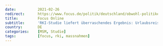 ```yaml
---
date:          2021-02-26
redirect:      https://www.focus.de/politik/deutschland/obwohl-politiker-anderes-behaupten-rki-studie-liefert-ueberraschendes-ergebnis-urlaubsreisen-sind-kein-pandemietreiber_id_13024923.html
title:         Focus Online
subtitle:      'RKI-Studie liefert überraschendes Ergebnis: Urlaubsreisen sind kein Pandemie-Risiko'
country:       DE
categories:    [MSM, Studie]
tags:          [focus, rki, massnahmen]
---
```

